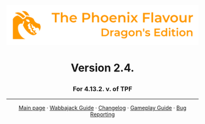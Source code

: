 ![image](images/Banner.webp)
# <p align="center">Version 2.4.</p>
### <p align="center">For 4.13.2. v. of TPF</p>

---

<p align="center">
  <a href="https://www.nexusmods.com/skyrimspecialedition/mods/51973">Main page</a> ·
  <a href="WABBAJACK.md">Wabbajack Guide</a> ·
  <a href="https://github.com/DragonBlame/tpf-dragons-edition/releases">Changelog</a> ·
  <a href="GAMEPLAY.md">Gameplay Guide</a> ·
  <a href="BUGS.md">Bug Reporting</a>
</p>





